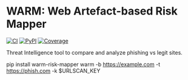 # WARM: Web Artefact-based Risk Mapper
[![CI](https://github.com/<your-org>/warm-risk-mapper/actions/workflows/ci.yml/badge.svg)](https://github.com/<your-org>/warm-risk-mapper/actions)
[![PyPI](https://img.shields.io/pypi/v/warm-risk-mapper.svg)](https://pypi.org/project/warm-risk-mapper/)
[![Coverage](https://img.shields.io/codecov/c/github/<your-org>/warm-risk-mapper)](https://codecov.io/gh/<your-org>/warm-risk-mapper)

Threat Intelligence tool to compare and analyze phishing vs legit sites.

pip install warm-risk-mapper
warm -b https://example.com -t https://phish.com -k $URLSCAN_KEY

